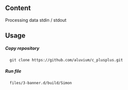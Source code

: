 ## Content  
 Processing data stdin / stdout
## Usage
##### Copy repository
      git clone https://github.com/aluvium/c_plusplus.git
##### Run file
      files/3-banner.d/build/Simon
